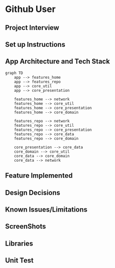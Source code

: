 # Github User

## Project Interview

## Set up Instructions

## App Architecture and Tech Stack


```mermaid
graph TD
    app --> features_home
    app --> features_repo
    app --> core_util
    app --> core_presentation

    features_home --> network
    features_home --> core_util
    features_home --> core_presentation
    features_home --> core_domain

    features_repo --> network
    features_repo --> core_util
    features_repo --> core_presentation
    features_repo --> core_data
    features_repo --> core_domain

    core_presentation --> core_data
    core_domain --> core_util
    core_data --> core_domain
    core_data --> network
```

## Feature Implemented


## Design Decisions


## Known Issues/Limitations



## ScreenShots


## Libraries


## Unit Test
